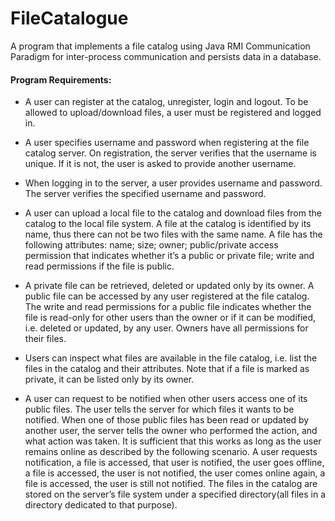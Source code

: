 # FileCatalogue

A program that implements a file catalog using Java RMI Communication Paradigm for inter-process communication 
and persists data in a database.

#### Program Requirements:

 - A user can register at the catalog, unregister, login and logout. To be allowed to
upload/download files, a user must be registered and logged in.

- A user specifies username and password when registering at the file catalog server.
On registration, the server verifies that the username is unique. If it is not, the
user is asked to provide another username.

- When logging in to the server, a user provides username and password. The server
verifies the specified username and password.

- A user can upload a local file to the catalog and download files from the catalog
to the local file system. A file at the catalog is identified by its name, thus there
can not be two files with the same name. A file has the following attributes: name;
size; owner; public/private access permission that indicates whether it’s a public
or private file; write and read permissions if the file is public.

- A private file can be retrieved, deleted or updated only by its owner. A public
file can be accessed by any user registered at the file catalog. The write and read
permissions for a public file indicates whether the file is read-only for other users
than the owner or if it can be modified, i.e. deleted or updated, by any user.
Owners have all permissions for their files.

- Users can inspect what files are available in the file catalog, i.e. list the files in the
catalog and their attributes. Note that if a file is marked as private, it can be listed
only by its owner.

- A user can request to be notified when other users access one of its public files.
  The user tells the server for which files it wants to be notified. When one of those
  public files has been read or updated by another user, the server tells the owner
  who performed the action, and what action was taken. It is sufficient that this
  works as long as the user remains online as described by the following scenario.
  A user requests notification, a file is accessed, that user is notified, the user goes
  offline, a file is accessed, the user is not notified, the user comes online again, a file
  is accessed, the user is still not notified.
The files in the catalog are stored on the server’s file system under a specified directory(all files in a directory
                                                                                            dedicated to that purpose).